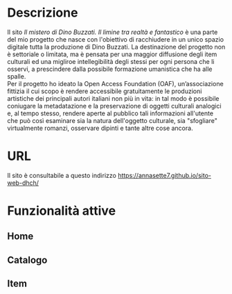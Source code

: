 # Descrizione
Il sito <em>Il mistero di Dino Buzzati. Il limine tra realtà e fantastico</em> è una parte del mio progetto che nasce con l'obiettivo di racchiudere in un unico spazio digitale tutta la produzione di Dino Buzzati. La destinazione del progetto non è settoriale o limitata, ma è pensata per una maggior diffusione degli item culturali ed una migliroe intellegibilità degli stessi per ogni persona che li osservi, a prescindere dalla possibile formazione umanistica che ha alle spalle. <br>
Per il progetto ho ideato la Open Access Foundation (OAF), un’associazione fittizia il cui scopo è rendere accessibile gratuitamente le produzioni artistiche dei principali autori italiani non più in vita: in tal modo è possibile coniugare la metadatazione e la preservazione di oggetti culturali analogici e, al tempo stesso, rendere aperte al pubblico tali informazioni all'utente che può così esaminare sia la natura dell'oggetto culturale, sia "sfogliare" virtualmente romanzi, osservare dipinti e tante altre cose ancora.
# URL
Il sito è consultabile a questo indirizzo https://annasette7.github.io/sito-web-dhch/
# Funzionalità attive

## Home

## Catalogo

## Item
